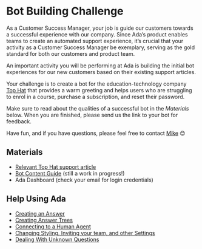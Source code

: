 # Bot Building Challenge

As a Customer Success Manager, your job is guide our customers towards a successful experience with our company. Since Ada’s product enables teams to create an automated support experience, it’s crucial that your activity as a Customer Success Manager be exemplary, serving as the gold standard for both our customers and product team. 
 
An important activity you will be performing at Ada is building the initial bot experiences for our new customers based on their existing support articles. 
 
Your challenge is to create a bot for the education-technology company [Top Hat](https://tophat.com) that provides a warm greeting and helps users who are struggling to enrol in a course, purchase a subscription, and reset their password. 

Make sure to read about the qualities of a successful bot in the _Materials_ below. When you are finished, please send us the link to your bot for feedback. 
 
Have fun, and if you have questions, please feel free to contact [Mike](mailto:mike@ada.support) 😊 
 
## Materials

- [Relevant Top Hat support article](https://support.tophat.com/s/article/ka231000000JtkSAAS/Student-Creating-Your-Account)
- [Bot Content Guide](https://docs.google.com/document/d/13COuH3_Yvgn6_BAmCib7BVoxoPxSvuu0uk9tMAa4Ghs/edit?ts=58b8a17d) (still a work in progress!)
- Ada Dashboard (check your email for login credentials) 
 
## Help Using Ada

- [Creating an Answer](https://share.viewedit.com/NZAKtk2ousjdZa3k3UCcAc)
- [Creating Answer Trees](https://share.viewedit.com/TQPMgi8PJ3JnVMe1SB4WKo)
- [Connecting to a Human Agent](https://share.viewedit.com/xGyhmXjdhNvervqubLJmDC)
- [Changing Styling, Inviting your team, and other Settings](https://share.viewedit.com/gsMaraSVsbCtowP5TtJJNa)
- [Dealing With Unknown Questions](https://share.viewedit.com/fUQtLoRjZC3S6NLT7HxNVz)
